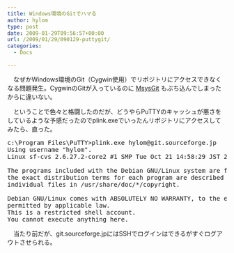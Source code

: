 ```yaml
---
title: Windows環境のGitでハマる
author: hylom
type: post
date: 2009-01-29T09:56:57+00:00
url: /2009/01/29/090129-puttygit/
categories:
  - Docs

---
```

　なぜかWindows環境のGit（Cygwin使用）でリポジトリにアクセスできなくなる問題発生。CygwinのGitが入っているのに   [MsysGit][1] もぶち込んでしまったからに違いない。

　ということで色々と格闘したのだが、どうやらPuTTYのキャッシュが悪さをしているような予感だったのでplink.exeでいったんリポジトリにアクセスしてみたら、直った。

<pre>c:\Program Files\PuTTY>plink.exe hylom@git.sourceforge.jp
Using username "hylom".
Linux sf-cvs 2.6.27.2-core2 #1 SMP Tue Oct 21 14:58:29 JST 2008 x86_64

The programs included with the Debian GNU/Linux system are free software;
the exact distribution terms for each program are described in the
individual files in /usr/share/doc/*/copyright.

Debian GNU/Linux comes with ABSOLUTELY NO WARRANTY&#44; to the extent
permitted by applicable law.
This is a restricted shell account.
You cannot execute anything here.
</pre>

　当たり前だが、git.sourceforge.jpにはSSHでログインはできるがすぐログアウトさせられる。

 [1]: http://code.google.com/p/msysgit/
